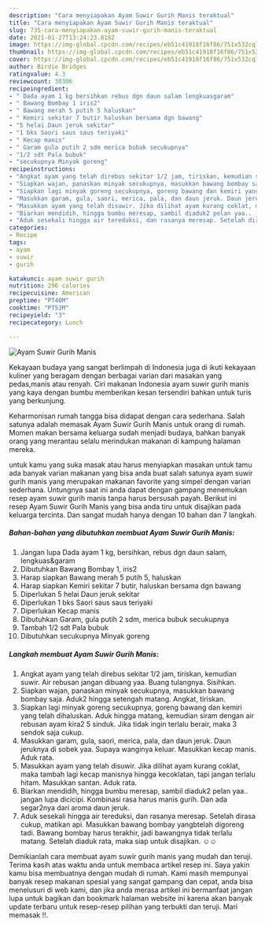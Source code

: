 ```yaml
---
description: "Cara menyiapakan Ayam Suwir Gurih Manis teraktual"
title: "Cara menyiapakan Ayam Suwir Gurih Manis teraktual"
slug: 735-cara-menyiapakan-ayam-suwir-gurih-manis-teraktual
date: 2021-01-27T13:24:23.818Z
image: https://img-global.cpcdn.com/recipes/eb51c41918f16f86/751x532cq70/ayam-suwir-gurih-manis-foto-resep-utama.jpg
thumbnail: https://img-global.cpcdn.com/recipes/eb51c41918f16f86/751x532cq70/ayam-suwir-gurih-manis-foto-resep-utama.jpg
cover: https://img-global.cpcdn.com/recipes/eb51c41918f16f86/751x532cq70/ayam-suwir-gurih-manis-foto-resep-utama.jpg
author: Birdie Bridges
ratingvalue: 4.3
reviewcount: 30306
recipeingredient:
- " Dada ayam 1 kg bersihkan rebus dgn daun salam lengkuasgaram"
- " Bawang Bombay 1 iris2"
- " Bawang merah 5 putih 5 haluskan"
- " Kemiri sekitar 7 butir haluskan bersama dgn bawang"
- "5 helai Daun jeruk sekitar"
- "1 bks Saori saus saus teriyaki"
- " Kecap manis"
- " Garam gula putih 2 sdm merica bubuk secukupnya"
- "1/2 sdt Pala bubuk"
- "secukupnya Minyak goreng"
recipeinstructions:
- "Angkat ayam yang telah direbus sekitar 1/2 jam, tiriskan, kemudian suwir. Air rebusan jangan dibuang yaa. Buang tulangnya. Sisihkan."
- "Siapkan wajan, panaskan minyak secukupnya, masukkan bawang bombay saja. Aduk2 hingga setengah matang. Angkat, tiriskan."
- "Siapkan lagi minyak goreng secukupnya, goreng bawang dan kemiri yang telah dihaluskan. Aduk hingga matang, kemudian siram dengan air rebusan ayam kira2 5 sinduk. Jika tidak ingin terlalu berair, maka 3 sendok saja cukup."
- "Masukkan garam, gula, saori, merica, pala, dan daun jeruk. Daun jeruknya di sobek yaa. Supaya wanginya keluar. Masukkan kecap manis. Aduk rata."
- "Masukkan ayam yang telah disuwir. Jika dilihat ayam kurang coklat, maka tambah lagi kecap manisnya hingga kecoklatan, tapi jangan terlalu hitam. Masukkan santan. Aduk rata."
- "Biarkan mendidih, hingga bumbu meresap, sambil diaduk2 pelan yaa.. jangan lupa dicicipi. Kombinasi rasa harus manis gurih. Dan ada segar2nya dari aroma daun jeruk."
- "Aduk sesekali hingga air tereduksi, dan rasanya meresap. Setelah dirasa cukup, matikan api. Masukkan bawang bombay yangbtelah digoreng tadi. Bawang bombay harus terakhir, jadi bawangnya tidak terlalu matang. Setelah diaduk rata, maka siap untuk disajikan. ☺️☺️"
categories:
- Recipe
tags:
- ayam
- suwir
- gurih

katakunci: ayam suwir gurih 
nutrition: 296 calories
recipecuisine: American
preptime: "PT40M"
cooktime: "PT53M"
recipeyield: "3"
recipecategory: Lunch

---
```



![Ayam Suwir Gurih Manis](https://img-global.cpcdn.com/recipes/eb51c41918f16f86/751x532cq70/ayam-suwir-gurih-manis-foto-resep-utama.jpg)

Kekayaan budaya yang sangat berlimpah di Indonesia juga di ikuti kekayaan kuliner yang beragam dengan berbagai varian dari masakan yang pedas,manis atau renyah. Ciri makanan Indonesia ayam suwir gurih manis yang kaya dengan bumbu memberikan kesan tersendiri bahkan untuk turis yang berkunjung.




Keharmonisan rumah tangga bisa didapat dengan cara sederhana. Salah satunya adalah memasak Ayam Suwir Gurih Manis untuk orang di rumah. Momen makan bersama keluarga sudah menjadi budaya, bahkan banyak orang yang merantau selalu merindukan makanan di kampung halaman mereka.

untuk kamu yang suka masak atau harus menyiapkan masakan untuk tamu ada banyak varian makanan yang bisa anda buat salah satunya ayam suwir gurih manis yang merupakan makanan favorite yang simpel dengan varian sederhana. Untungnya saat ini anda dapat dengan gampang menemukan resep ayam suwir gurih manis tanpa harus bersusah payah.
Berikut ini resep Ayam Suwir Gurih Manis yang bisa anda tiru untuk disajikan pada keluarga tercinta. Dan sangat mudah hanya dengan 10 bahan dan 7 langkah.


<!--inarticleads1-->

##### Bahan-bahan yang dibutuhkan membuat Ayam Suwir Gurih Manis:

1. Jangan lupa  Dada ayam 1 kg, bersihkan, rebus dgn daun salam, lengkuas&amp;garam
1. Dibutuhkan  Bawang Bombay 1, iris2
1. Harap siapkan  Bawang merah 5 putih 5, haluskan
1. Harap siapkan  Kemiri sekitar 7 butir, haluskan bersama dgn bawang
1. Diperlukan 5 helai Daun jeruk sekitar
1. Diperlukan 1 bks Saori saus saus teriyaki
1. Diperlukan  Kecap manis
1. Dibutuhkan  Garam, gula putih 2 sdm, merica bubuk secukupnya
1. Tambah 1/2 sdt Pala bubuk
1. Dibutuhkan secukupnya Minyak goreng




<!--inarticleads2-->

##### Langkah membuat  Ayam Suwir Gurih Manis:

1. Angkat ayam yang telah direbus sekitar 1/2 jam, tiriskan, kemudian suwir. Air rebusan jangan dibuang yaa. Buang tulangnya. Sisihkan.
1. Siapkan wajan, panaskan minyak secukupnya, masukkan bawang bombay saja. Aduk2 hingga setengah matang. Angkat, tiriskan.
1. Siapkan lagi minyak goreng secukupnya, goreng bawang dan kemiri yang telah dihaluskan. Aduk hingga matang, kemudian siram dengan air rebusan ayam kira2 5 sinduk. Jika tidak ingin terlalu berair, maka 3 sendok saja cukup.
1. Masukkan garam, gula, saori, merica, pala, dan daun jeruk. Daun jeruknya di sobek yaa. Supaya wanginya keluar. Masukkan kecap manis. Aduk rata.
1. Masukkan ayam yang telah disuwir. Jika dilihat ayam kurang coklat, maka tambah lagi kecap manisnya hingga kecoklatan, tapi jangan terlalu hitam. Masukkan santan. Aduk rata.
1. Biarkan mendidih, hingga bumbu meresap, sambil diaduk2 pelan yaa.. jangan lupa dicicipi. Kombinasi rasa harus manis gurih. Dan ada segar2nya dari aroma daun jeruk.
1. Aduk sesekali hingga air tereduksi, dan rasanya meresap. Setelah dirasa cukup, matikan api. Masukkan bawang bombay yangbtelah digoreng tadi. Bawang bombay harus terakhir, jadi bawangnya tidak terlalu matang. Setelah diaduk rata, maka siap untuk disajikan. ☺️☺️




Demikianlah cara membuat ayam suwir gurih manis yang mudah dan teruji. Terima kasih atas waktu anda untuk membaca artikel resep ini. Saya yakin kamu bisa membuatnya dengan mudah di rumah. Kami masih mempunyai banyak resep makanan spesial yang sangat gampang dan cepat, anda bisa menelusuri di web kami, dan jika anda merasa artikel ini bermanfaat jangan lupa untuk bagikan dan bookmark halaman website ini karena akan banyak update terbaru untuk resep-resep pilihan yang terbukti dan teruji. Mari memasak !!. 
